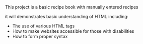 This project is a basic recipe book with manually entered recipes

it will demonstrates basic understanding of HTML including:
- The use of various HTML tags
- How to make websites accessible for those with disabilities
- How to form proper syntax